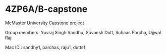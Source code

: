 # 4ZP6A/B-capstone
McMaster University Capstone project

Group members: Yuvraj Singh Sandhu, Suvansh Dutt, Suhaas Parcha, Ujjwal Raj

Mac ID : sandhy1, parchas, raju1, dutts1


